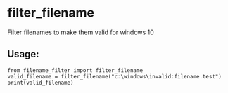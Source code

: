 # filter_filename

Filter filenames to make them valid for windows 10

## Usage:
```
from filename_filter import filter_filename    
valid_filename = filter_filename("c:\windows\invalid:filename.test")    
print(valid_filename)    
```

